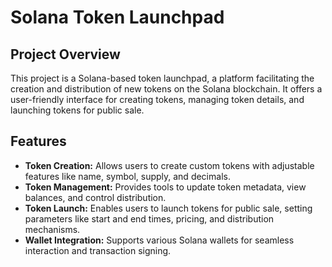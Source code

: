 # Solana Token Launchpad

## Project Overview

This project is a Solana-based token launchpad, a platform facilitating the creation and distribution of new tokens on the Solana blockchain. It offers a user-friendly interface for creating tokens, managing token details, and launching tokens for public sale.

## Features

* **Token Creation:**  Allows users to create custom tokens with adjustable features like name, symbol, supply, and decimals.
* **Token Management:** Provides tools to update token metadata, view balances, and control distribution.
* **Token Launch:** Enables users to launch tokens for public sale, setting parameters like start and end times, pricing, and distribution mechanisms.
* **Wallet Integration:** Supports various Solana wallets for seamless interaction and transaction signing.
   ```


